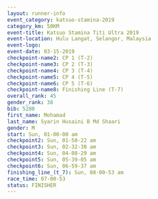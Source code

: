 ```yaml
---
layout: runner-info 
event_category: katsuo-stamina-2019 
category_km: 50KM 
event-title: Katsuo Stamina Titi Ultra 2019 
event-location: Hulu Langat, Selangor, Malaysia 
event-logo: 
event-date: 03-15-2019 
checkpoint-name2: CP 1 (T-2) 
checkpoint-name3: CP 2 (T-3) 
checkpoint-name4: CP 3 (T-4) 
checkpoint-name5: CP 4 (T-5) 
checkpoint-name6: CP 5 (T-6) 
checkpoint-name8: Finishing Line (T-7) 
overall_rank: 45
gender_rank: 38
bib: 5280
first_name: Mohamad
last_name: Syarin Husaini B Md Shaari
gender: M
start: Sun, 01-00-00 am
checkpoint2: Sun, 01-50-22 am
checkpoint3: Sun, 02-32-30 am
checkpoint4: Sun, 04-08-29 am
checkpoint5: Sun, 05-39-05 am
checkpoint6: Sun, 06-59-37 am
finishing_line_(t_7): Sun, 08-00-53 am
race_time: 07-00-53
status: FINISHER
---
```

